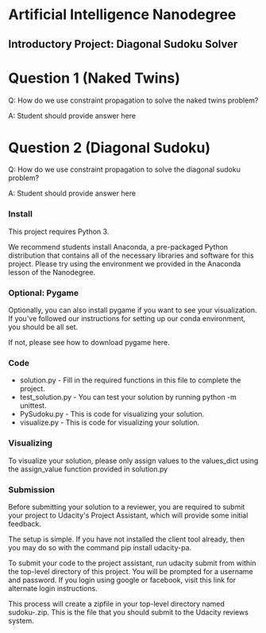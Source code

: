 # Artificial Intelligence Nanodegree

## Introductory Project: Diagonal Sudoku Solver

# Question 1 (Naked Twins)

Q: How do we use constraint propagation to solve the naked twins problem?

A: Student should provide answer here

# Question 2 (Diagonal Sudoku)

Q: How do we use constraint propagation to solve the diagonal sudoku problem?

A: Student should provide answer here

### Install

This project requires Python 3.

We recommend students install Anaconda, a pre-packaged Python distribution that contains all of the necessary libraries and software for this project. Please try using the environment we provided in the Anaconda lesson of the Nanodegree.

### Optional: Pygame

Optionally, you can also install pygame if you want to see your visualization. If you've followed our instructions for setting up our conda environment, you should be all set.

If not, please see how to download pygame here.

### Code
- solution.py - Fill in the required functions in this file to complete the project.
- test_solution.py - You can test your solution by running python -m unittest.
- PySudoku.py - This is code for visualizing your solution.
- visualize.py - This is code for visualizing your solution.

### Visualizing

To visualize your solution, please only assign values to the values_dict using the assign_value function provided in solution.py

### Submission

Before submitting your solution to a reviewer, you are required to submit your project to Udacity's Project Assistant, which will provide some initial feedback.

The setup is simple. If you have not installed the client tool already, then you may do so with the command pip install udacity-pa.

To submit your code to the project assistant, run udacity submit from within the top-level directory of this project. You will be prompted for a username and password. If you login using google or facebook, visit this link for alternate login instructions.

This process will create a zipfile in your top-level directory named sudoku-.zip. This is the file that you should submit to the Udacity reviews system.
